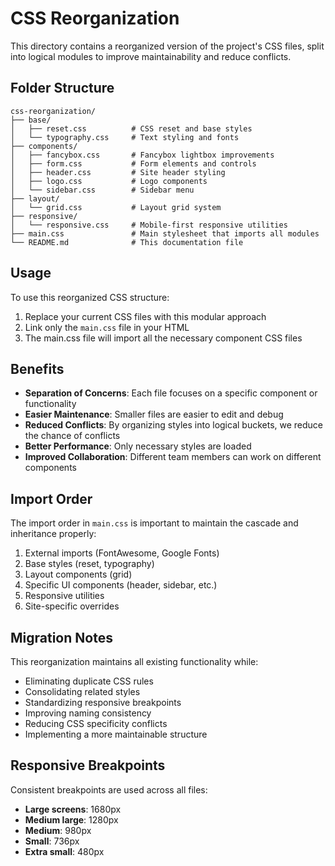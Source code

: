 # CSS Reorganization

This directory contains a reorganized version of the project's CSS files, split into logical modules to improve maintainability and reduce conflicts.

## Folder Structure

```
css-reorganization/
├── base/
│   ├── reset.css          # CSS reset and base styles
│   └── typography.css     # Text styling and fonts
├── components/
│   ├── fancybox.css       # Fancybox lightbox improvements
│   ├── form.css           # Form elements and controls
│   ├── header.css         # Site header styling
│   ├── logo.css           # Logo components
│   └── sidebar.css        # Sidebar menu
├── layout/
│   └── grid.css           # Layout grid system
├── responsive/
│   └── responsive.css     # Mobile-first responsive utilities
├── main.css               # Main stylesheet that imports all modules
└── README.md              # This documentation file
```

## Usage

To use this reorganized CSS structure:

1. Replace your current CSS files with this modular approach
2. Link only the `main.css` file in your HTML
3. The main.css file will import all the necessary component CSS files

## Benefits

- **Separation of Concerns**: Each file focuses on a specific component or functionality
- **Easier Maintenance**: Smaller files are easier to edit and debug
- **Reduced Conflicts**: By organizing styles into logical buckets, we reduce the chance of conflicts
- **Better Performance**: Only necessary styles are loaded
- **Improved Collaboration**: Different team members can work on different components

## Import Order

The import order in `main.css` is important to maintain the cascade and inheritance properly:

1. External imports (FontAwesome, Google Fonts)
2. Base styles (reset, typography)
3. Layout components (grid)
4. Specific UI components (header, sidebar, etc.)
5. Responsive utilities
6. Site-specific overrides

## Migration Notes

This reorganization maintains all existing functionality while:

- Eliminating duplicate CSS rules
- Consolidating related styles
- Standardizing responsive breakpoints
- Improving naming consistency
- Reducing CSS specificity conflicts
- Implementing a more maintainable structure

## Responsive Breakpoints

Consistent breakpoints are used across all files:

- **Large screens**: 1680px
- **Medium large**: 1280px
- **Medium**: 980px
- **Small**: 736px
- **Extra small**: 480px 